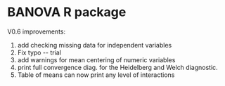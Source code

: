# BANOVA R package
V0.6 improvements:
  1. add checking missing data for independent variables
  2. Fix typo -- trial
  3. add warnings for mean centering of numeric variables
  4. print full convergence diag. for the Heidelberg and Welch diagnostic.
  5. Table of means can now print any level of interactions
